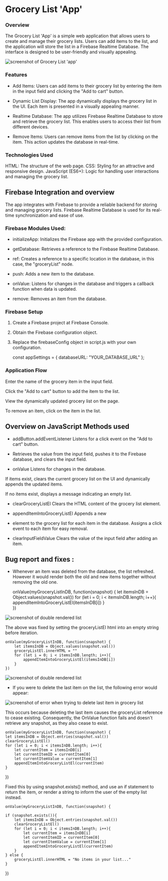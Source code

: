 # Grocery List 'App'

### Overview
The Grocery List 'App' is a simple web application that allows users to create and manage their grocery lists. Users can add items to the list, and the application will store the list in a Firebase Realtime Database. The interface is designed to be user-friendly and visually appealing.

![screenshot of Grocery List 'app'](/assets/images/GroceryList.png)

### Features
- Add Items: Users can add items to their grocery list by entering the item in the input field and clicking the "Add to cart" button.

- Dynamic List Display: The app dynamically displays the grocery list in the UI. Each item is presented in a visually appealing manner.

- Realtime Database: The app utilizes Firebase Realtime Database to store and retrieve the grocery list. This enables users to access their list from different devices.

- Remove Items: Users can remove items from the list by clicking on the item. This action updates the database in real-time.

### Technologies Used
HTML: The structure of the web page.
CSS: Styling for an attractive and responsive design.
JavaScript (ES6+): Logic for handling user interactions and managing the grocery list.

## Firebase Integration and overview
The app integrates with Firebase to provide a reliable backend for storing and managing grocery lists. Firebase Realtime Database is used for its real-time synchronization and ease of use.

### Firebase Modules Used:
- initializeApp: Initializes the Firebase app with the provided configuration.

- getDatabase: Retrieves a reference to the Firebase Realtime Database.

- ref: Creates a reference to a specific location in the database, in this case, the "groceryList" node.

- push: Adds a new item to the database.

- onValue: Listens for changes in the database and triggers a callback function when data is updated.

- remove: Removes an item from the database.

### Firebase Setup
1) Create a Firebase project at Firebase Console.

2) Obtain the Firebase configuration object.

3) Replace the firebaseConfig object in script.js with your own configuration.

    const appSettings = {
        databaseURL: "YOUR_DATABASE_URL"
    };

### Application Flow
Enter the name of the grocery item in the input field.

Click the "Add to cart" button to add the item to the list.

View the dynamically updated grocery list on the page.

To remove an item, click on the item in the list.

## Overview on JavaScript Methods used
- addButton.addEventListener
Listens for a click event on the "Add to cart" button.

- Retrieves the value from the input field, pushes it to the Firebase database, and clears the input field.

- onValue
Listens for changes in the database.

If items exist, clears the current grocery list on the UI and dynamically appends the updated items.

If no items exist, displays a message indicating an empty list.

- clearGroceryListEl
Clears the HTML content of the grocery list element.

- appendItemIntoGroceryListEl
Appends a new <li> element to the grocery list for each item in the database.
Assigns a click event to each item for easy removal.

- clearInputFieldValue
Clears the value of the input field after adding an item.

## Bug report and fixes :
- Whenever an item was deleted from the database, the list refreshed. However it would render both the old and new items together without removing the old one.

    onValue(myGroceryListInDB, function(snapshot) {
        let itemsInDB = Object.values(snapshot.val())
        for (let i = 0; i < itemsInDB.length; i++){
            appendItemIntoGroceryListEl(itemsInDB[i])
        }  
    })

![screenshot of double rendered list](/assets/readme%20img/BugFix%20-%20double%20rendered%20list.png)


The above was fixed by setting the groceryListEl html into an empty string before iteration.

    onValue(myGroceryListInDB, function(snapshot) {
        let itemsInDB = Object.values(snapshot.val())
        groceryListEl.innerHTML = ""
        for (let i = 0; i < itemsInDB.length; i++){
            appendItemIntoGroceryListEl(itemsInDB[i])
        }  
    })

![screenshot of double rendered list](/assets/readme%20img/BugFix%20-%20double%20rendered%20list%20fixed.png)


- If you were to delete the last item on the list, the following error would appear: 

![screenshot of error when trying to delete last item in grocery list](/assets/readme%20img/DeletingLastItemError.png)

This occurs because deleting the last item causes the groceryList reference to cease existing. Consequently, the OnValue function fails and doesn't retrieve any snapshot, as they also cease to exist.

    onValue(myGroceryListInDB, function(snapshot) {
    let itemsInDB = Object.entries(snapshot.val())
    clearGroceryListEl()
    for (let i = 0; i < itemsInDB.length; i++){
        let currentItem = itemsInDB[i]
        let currentItemID = currentItem[0]
        let currentItemValue = currentItem[1]
        appendItemIntoGroceryListEl(currentItem)
    }  
})

Fixed this by using snapshot.exists() method, and use an if statement to return the item, or render a string to inform the user of the empty list instead.

    onValue(myGroceryListInDB, function(snapshot) {
    
    if (snapshot.exists()){
        let itemsInDB = Object.entries(snapshot.val())
        clearGroceryListEl()
        for (let i = 0; i < itemsInDB.length; i++){
            let currentItem = itemsInDB[i]
            let currentItemID = currentItem[0]
            let currentItemValue = currentItem[1]
            appendItemIntoGroceryListEl(currentItem)
        } 
    } else {
        groceryListEl.innerHTML = "No items in your list..."
    }
     
})